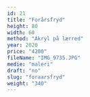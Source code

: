 ```yaml
---
id: 21
title: "Forårsfryd"
height: 80
width: 60
method: "Akryl på lærred"
year: 2020
price: "4200"
fileName: "IMG_9735.JPG"
medie: "maleri"
draft: "no"
slug: "foraarsfryd"
weight: "340"
---
```

